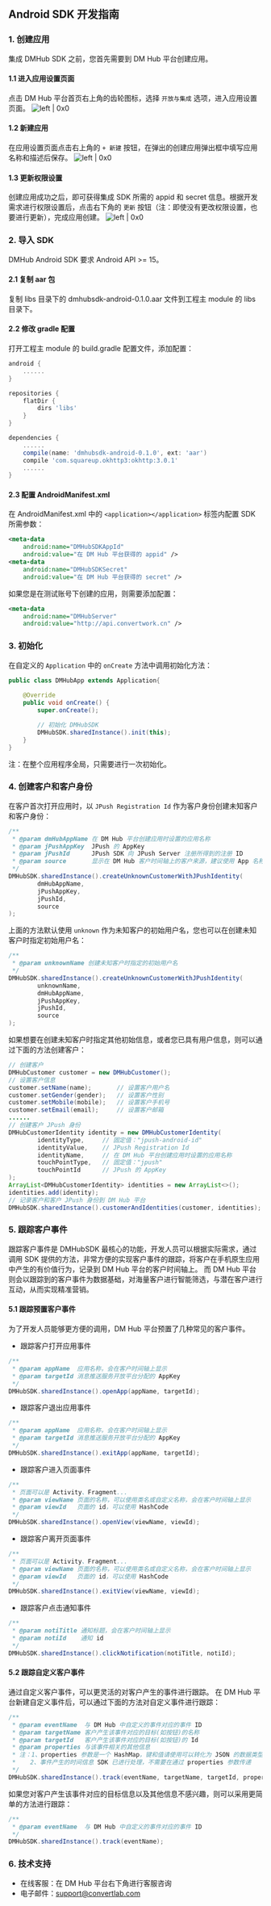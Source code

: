 ## Android SDK 开发指南
### 1. 创建应用
集成 DMHub SDK 之前，您首先需要到 DM Hub 平台创建应用。
#### 1.1 进入应用设置页面
点击 DM Hub 平台首页右上角的齿轮图标，选择 `开放与集成` 选项，进入应用设置页面。
![left | 0x0](../assets/guide01.png)
#### 1.2 新建应用
在应用设置页面点击右上角的 `+ 新建` 按钮，在弹出的创建应用弹出框中填写应用名称和描述后保存。
![left | 0x0](../assets/guide02.png)
#### 1.3 更新权限设置
创建应用成功之后，即可获得集成 SDK 所需的 appid 和 secret 信息。根据开发需求进行权限设置后，点击右下角的 `更新` 按钮（注：即使没有更改权限设置，也要进行更新），完成应用创建。
![left | 0x0](../assets/guide03.png)
### 2. 导入 SDK
DMHub Android SDK 要求 Android API >= 15。
#### 2.1 复制 aar 包
复制 libs 目录下的 dmhubsdk-android-0.1.0.aar 文件到工程主 module 的 libs 目录下。
#### 2.2 修改 gradle 配置
打开工程主 module 的 build.gradle 配置文件，添加配置：
```gradle
android {
	......
}

repositories {
    flatDir {
        dirs 'libs'
    }
}

dependencies {
	......
	compile(name: 'dmhubsdk-android-0.1.0', ext: 'aar')
    compile 'com.squareup.okhttp3:okhttp:3.0.1'
    ......
}
```
#### 2.3 配置 AndroidManifest.xml
在 AndroidManifest.xml 中的 `<application></application>` 标签内配置 SDK 所需参数：
```xml
<meta-data
	android:name="DMHubSDKAppId"
	android:value="在 DM Hub 平台获得的 appid" />
<meta-data
	android:name="DMHubSDKSecret"
	android:value="在 DM Hub 平台获得的 secret" />
```
如果您是在测试账号下创建的应用，则需要添加配置：
```xml
<meta-data
	android:name="DMHubServer"
	android:value="http://api.convertwork.cn" />
```
### 3. 初始化
在自定义的 `Application` 中的 `onCreate` 方法中调用初始化方法：
```java
public class DMHubApp extends Application{
    
    @Override
    public void onCreate() {
        super.onCreate();

        // 初始化 DMHubSDK
        DMHubSDK.sharedInstance().init(this);
    }
}
```
注：在整个应用程序全局，只需要进行一次初始化。
### 4. 创建客户和客户身份
在客户首次打开应用时，以 `JPush Registration Id` 作为客户身份创建未知客户和客户身份：
```java
/**
 * @param dmHubAppName 在 DM Hub 平台创建应用时设置的应用名称
 * @param jPushAppKey  JPush 的 AppKey
 * @param jPushId      JPush SDK 向 JPush Server 注册所得到的注册 ID
 * @param source       显示在 DM Hub 客户时间轴上的客户来源，建议使用 App 名称
 */
DMHubSDK.sharedInstance().createUnknownCustomerWithJPushIdentity(
		dmHubAppName,
		jPushAppKey,
		jPushId,
		source
);
```
上面的方法默认使用 `unknown` 作为未知客户的初始用户名，您也可以在创建未知客户时指定初始用户名：
```java
/**
 * @param unknownName 创建未知客户时指定的初始用户名
 */
DMHubSDK.sharedInstance().createUnknownCustomerWithJPushIdentity(
		unknownName,
		dmHubAppName,
		jPushAppKey,
		jPushId,
		source
);
```
如果想要在创建未知客户时指定其他初始信息，或者您已具有用户信息，则可以通过下面的方法创建客户：
```java
// 创建客户
DMHubCustomer customer = new DMHubCustomer();
// 设置客户信息
customer.setName(name);       // 设置客户用户名
customer.setGender(gender);   // 设置客户性别
customer.setMobile(mobile);   // 设置客户手机号
customer.setEmail(email);     // 设置客户邮箱
......
// 创建客户 JPush 身份
DMHubCustomerIdentity identity = new DMHubCustomerIdentity(
        identityType,     // 固定值："jpush-android-id"
        identityValue,    // JPush Registration Id
        identityName,     // 在 DM Hub 平台创建应用时设置的应用名称
        touchPointType,   // 固定值："jpush"
        touchPointId      // JPush 的 AppKey
);
ArrayList<DMHubCustomerIdentity> identities = new ArrayList<>();
identities.add(identity);
// 记录客户和客户 JPush 身份到 DM Hub 平台
DMHubSDK.sharedInstance().customerAndIdentities(customer, identities);
```
### 5. 跟踪客户事件
跟踪客户事件是 DMHubSDK 最核心的功能，开发人员可以根据实际需求，通过调用 SDK 提供的方法，非常方便的实现客户事件的跟踪，将客户在手机原生应用中产生的有价值行为，记录到 DM Hub 平台的客户时间轴上。
而 DM Hub 平台则会以跟踪到的客户事件为数据基础，对海量客户进行智能筛选，与潜在客户进行互动，从而实现精准营销。
#### 5.1 跟踪预置客户事件
为了开发人员能够更方便的调用，DM Hub 平台预置了几种常见的客户事件。
- 跟踪客户打开应用事件
```java
/**
 * @param appName  应用名称，会在客户时间轴上显示
 * @param targetId 消息推送服务开放平台分配的 AppKey
 */
DMHubSDK.sharedInstance().openApp(appName, targetId);
```
- 跟踪客户退出应用事件
```java
/**
 * @param appName  应用名称，会在客户时间轴上显示
 * @param targetId 消息推送服务开放平台分配的 AppKey
 */
DMHubSDK.sharedInstance().exitApp(appName, targetId);
```
- 跟踪客户进入页面事件
```java
/**
 * 页面可以是 Activity、Fragment...
 * @param viewName 页面的名称，可以使用类名或自定义名称，会在客户时间轴上显示
 * @param viewId   页面的 id，可以使用 HashCode
 */
DMHubSDK.sharedInstance().openView(viewName, viewId);
```
- 跟踪客户离开页面事件
```java
/**
 * 页面可以是 Activity、Fragment...
 * @param viewName 页面的名称，可以使用类名或自定义名称，会在客户时间轴上显示
 * @param viewId   页面的 id，可以使用 HashCode
 */
DMHubSDK.sharedInstance().exitView(viewName, viewId);
```
- 跟踪客户点击通知事件
```java
/**
 * @param notiTitle 通知标题，会在客户时间轴上显示
 * @param notiId    通知 id
 */
DMHubSDK.sharedInstance().clickNotification(notiTitle, notiId);
```
#### 5.2 跟踪自定义客户事件
通过自定义客户事件，可以更灵活的对客户产生的事件进行跟踪。
在 DM Hub 平台新建自定义事件后，可以通过下面的方法对自定义事件进行跟踪：
```java
/**
 * @param eventName  与 DM Hub 中自定义的事件对应的事件 ID
 * @param targetName 客户产生该事件对应的目标(如按钮)的名称
 * @param targetId   客户产生该事件对应的目标(如按钮)的 Id
 * @param properties 与该事件相关的其他信息
 * 注：1、properties 参数是一个 HashMap，键和值请使用可以转化为 JSON 的数据类型
 *    2、事件产生的时间信息 SDK 已进行处理，不需要在通过 properties 参数传递
 */
DMHubSDK.sharedInstance().track(eventName, targetName, targetId, properties);
```
如果您对客户产生该事件对应的目标信息以及其他信息不感兴趣，则可以采用更简单的方法进行跟踪：
```java
/**
 * @param eventName  与 DM Hub 中自定义的事件对应的事件 ID
 */
DMHubSDK.sharedInstance().track(eventName);
```
### 6. 技术支持
- 在线客服：在 DM Hub 平台右下角进行客服咨询
- 电子邮件：<support@convertlab.com>
